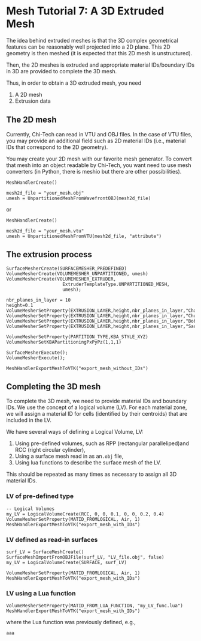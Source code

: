 # Mesh Tutorial 7: A 3D Extruded Mesh

The idea behind extruded meshes is that the 3D complex geometrical features
can be reasonably well projected into a 2D plane. This 2D geometry is then meshed
(it is expected that this 2D mesh is unstructured).

Then, the 2D meshes is extruded and appropriate material IDs/boundary IDs
in 3D are provided to complete the 3D mesh.

Thus, in order to obtain a 3D extruded mesh, you need
 1. A 2D mesh
 2. Extrusion data

## The 2D mesh

Currently, Chi-Tech can read in VTU and OBJ files. In the case of VTU files, you
may provide an additional field such as 2D material IDs (i.e., material IDs that
correspond to the 2D geometry).

You may create your 2D mesh with our favorite mesh generator. To convert that mesh
into an object readable by Chi-Tech, you want need to use mesh converters (in Python,
there is meshio but there are other possibilities).

```
MeshHandlerCreate()

mesh2d_file = "your_mesh.obj"
umesh = UnpartitionedMeshFromWavefrontOBJ(mesh2d_file)
```
or
```
MeshHandlerCreate()

mesh2d_file = "your_mesh.vtu"
umesh = UnpartitionedMeshFromVTU(mesh2d_file, "attribute")
```

## The extrusion process

```
SurfaceMesherCreate(SURFACEMESHER_PREDEFINED)
VolumeMesherCreate(VOLUMEMESHER_UNPARTITIONED, umesh)
VolumeMesherCreate(VOLUMEMESHER_EXTRUDER,
                     ExtruderTemplateType.UNPARTITIONED_MESH,
                     umesh);

nbr_planes_in_layer = 10
height=0.1
VolumeMesherSetProperty(EXTRUSION_LAYER,height,nbr_planes_in_layer,"Charlie");
VolumeMesherSetProperty(EXTRUSION_LAYER,height,nbr_planes_in_layer,"Chuck");
VolumeMesherSetProperty(EXTRUSION_LAYER,height,nbr_planes_in_layer,"Bob");
VolumeMesherSetProperty(EXTRUSION_LAYER,height,nbr_planes_in_layer,"SarahConner");

VolumeMesherSetProperty(PARTITION_TYPE,KBA_STYLE_XYZ)
VolumeMesherSetKBAPartitioningPxPyPz(1,1,1)

SurfaceMesherExecute();
VolumeMesherExecute();

MeshHandlerExportMeshToVTK("export_mesh_without_IDs")
```

## Completing the 3D mesh

To complete the 3D mesh, we need to provide material IDs and boundary IDs.
We use the concept of a logical volume (LV). For each material zone, we will assign
a material ID for cells (identified by their centroids) that are included in the LV.

We have several ways of defining a Logical Volume, LV:
1. Using pre-defined volumes, such as RPP (rectangular paralleliped)and  RCC (right circular cylinder),
2. Using a surface mesh read in as an```.obj``` file,
3. Using lua functions to describe the  surface mesh of the LV.

This should be repeated as many times as necessary to assign all 3D material IDs.

### LV of pre-defined type

```
-- Logical Volumes
my_LV = LogicalVolumeCreate(RCC, 0, 0, 0.1, 0, 0, 0.2, 0.4)
VolumeMesherSetProperty(MATID_FROMLOGICAL, Air, 1)
MeshHandlerExportMeshToVTK("export_mesh_with_IDs")
```

### LV defined as read-in surfaces

```
surf_LV = SurfaceMeshCreate()
SurfaceMeshImportFromOBJFile(surf_LV, "LV_file.obj", false)
my_LV = LogicalVolumeCreate(SURFACE, surf_LV)

VolumeMesherSetProperty(MATID_FROMLOGICAL, Air, 1)
MeshHandlerExportMeshToVTK("export_mesh_with_IDs")
```

### LV using a Lua function

```
VolumeMesherSetProperty(MATID_FROM_LUA_FUNCTION, "my_LV_func.lua")
MeshHandlerExportMeshToVTK("export_mesh_with_IDs")
```

where the Lua function was previously defined, e.g.,

```
aaa
```

